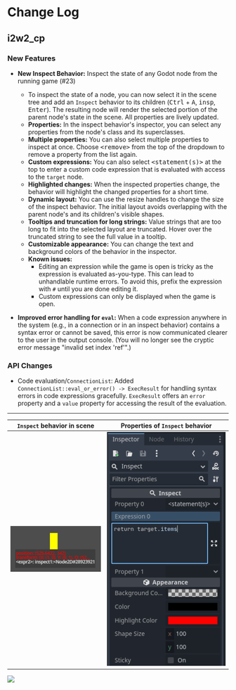 # Change Log

## i2w2_cp

### New Features

- **New Inspect Behavior:** Inspect the state of any Godot node from the running game (#23)
  - To inspect the state of a node, you can now select it in the scene tree and add an `Inspect` behavior to its children (<kbd>Ctrl</kbd> + <kbd>A</kbd>, <kbd>insp</kbd>, <kbd>Enter</kbd>). The resulting node will render the selected portion of the parent node's state in the scene. All properties are lively updated.
  - **Properties:** In the inspect behavior's inspector, you can select any properties from the node's class and its superclasses.
  - **Multiple properties:** You can also select multiple properties to inspect at once. Choose <kbd>\<remove></kbd> from the top of the dropdown to remove a property from the list again.
  - **Custom expressions:** You can also select <kbd>\<statement(s)></kbd> at the top to enter a custom code expression that is evaluated with access to the `target` node.
  - **Highlighted changes:** When the inspected properties change, the behavior will highlight the changed properties for a short time.
  - **Dynamic layout:** You can use the resize handles to change the size of the inspect behavior. The initial layout avoids overlapping with the parent node's and its children's visible shapes.
  - **Tooltips and truncation for long strings:** Value strings that are too long to fit into the selected layout are truncated. Hover over the truncated string to see the full value in a tooltip.
  - **Customizable appearance:** You can change the text and background colors of the behavior in the inspector.
  - **Known issues:**
    - Editing an expression while the game is open is tricky as the expression is evaluated as-you-type. This can lead to unhandlable runtime errors. To avoid this, prefix the expression with `#` until you are done editing it.
    - Custom expressions can only be displayed when the game is open.

- **Improved error handling for `eval`:** When a code expression anywhere in the system (e.g., in a connection or in an inspect behavior) contains a syntax error or cannot be saved, this error is now communicated clearer to the user in the output console. (You will no longer see the cryptic error message "invalid set index 'ref'".)

### API Changes

- Code evaluation/`ConnectionList`: Added `ConnectionList::eval_or_error() -> ExecResult` for handling syntax errors in code expressions gracefully. `ExecResult` offers an `error` property and a `value` property for accessing the result of the evaluation.

---

| `Inspect` behavior in scene | Properties of `Inspect` behavior |
| --- | --- |
| ![](./i2w2_cp_inspect_scene.png) | ![](./i2w2_cp_inspect_properties.png) |
![](2023-05-31-23-05-52.png)
